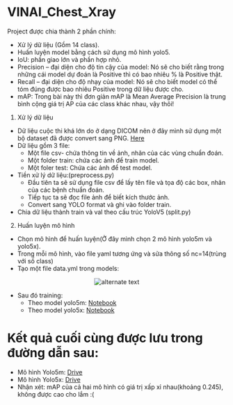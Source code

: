 # VINAI_Chest_Xray

Project được chia thành 2 phần chính:
- Xử lý dữ liệu (Gồm 14 class).
- Huấn luyện model bằng cách sử dụng mô hình yolo5.
- IoU: phần giao lớn và phần hợp nhỏ.
- Precision – đại diện cho độ tin cậy của model: Nó sẽ cho biết rằng trong những cái model dự đoán là Positive thì có bao nhiêu % là Positive thật.
- Recall – đại diện cho độ nhạy của model: Nó sẽ cho biết model có thể tóm đúng được bao nhiêu Positive trong dữ liệu được cho.
- mAP: Trong bài này thì đơn giản mAP là Mean Average Precision là trung bình cộng giá trị AP của các class khác nhau, vậy thôi!
 1. Xử lý dữ liệu 
- Dữ liệu cuộc thi khá lớn do ở dạng DICOM nên ở đây mình sử dụng một bộ dataset đã được convert sang PNG. [Here](https://www.miai.vn/thu-vien-mi-ai/.)
- Dữ liệu gồm 3 file:
  +   Một file csv- chứa thông tin về ảnh, nhãn của các vùng chuẩn đoán.
  +   Một folder train: chứa các ảnh để train model.
  +   Một foler test: Chứa các ảnh để test model.
- Tiền xử lý dữ liệu:(preprocess.py)
  + Đầu tiên ta sẽ sử dụng file csv để lấy tên file và tọa độ các box, nhãn của các bệnh chuẩn đoán.
  + Tiếp tục ta sẽ đọc file ảnh để biết kích thước ảnh.
  + Convert sang YOLO format và ghi vào folder train.
- Chia dữ liệu thành train và val theo cấu trúc YoloV5 (split.py)

2. Huấn luyện mô hình 
- Chọn mô hình để huấn luyện(Ở đây mình chọn 2 mô hình yolo5m và yolo5x).
- Trong mỗi mô hình, vào file yaml tương ứng và sửa thông số nc=14(trùng với số class)
- Tạo một file data.yml trong models: 
<p align="center"> 
    <img src="https://user-images.githubusercontent.com/90370260/155838525-b26c0749-67a8-44a9-bc4d-e570a404e0a5.png" alt="alternate text">
 </p>
 
- Sau đó training:
  + Theo model yolo5m: [Notebook](https://colab.research.google.com/drive/1axv9C87HVGcVCnFdxPSfeZ5TAw6JU63q?authuser=2#scrollTo=yeu77eYsOOCc)
  + Theo model yolo5x: [Notebook](https://colab.research.google.com/drive/1cXx2pt9JLaXPuN40WDBOZl2fxf5arU9T?authuser=4&hl=vi)

# Kết quả cuối cùng được lưu trong đường dẫn sau:
 - Mô hình Yolo5m: [Drive](https://drive.google.com/drive/folders/1cwxqKLQl_a9UINxOQn3RGI_ip0JSmYvl?usp=sharing)
 - Mô hình Yolo5x: [Drive](https://drive.google.com/drive/u/4/folders/12q2rYtIYcN4FJEEtUDnl6i6jrXzTbG_V)
- Nhận xét: mAP của cả hai mô hình có giá trị xấp xỉ nhau(khoảng 0.245), không được cao cho lắm :(
